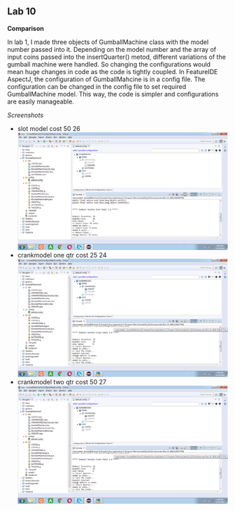 ## Lab 10


**Comparison**

In lab 1, I made three objects of GumballMachine class with the model number passed into it. Depending on the model number and the array of input coins passed into the insertQuarter() metod, different variations of the gumball machine were handled.
So changing the configurations would mean huge changes in code as the code is tightly coupled. In FeatureIDE AspectJ, the configuration  of GumballMahcine is in a config file. The configuration can be changed in the config file to set required GumballMachine model. This way, the code is simpler and configurations are easily manageable.


*Screenshots*

 - slot model cost 50 26
 ![](./screenshots/s_model_two_qtr.png)
 - crankmodel one qtr cost 25 24
 ![](./screenshots/c_model_one_qtr.png)
 - crankmodel two qtr cost 50 27
 ![](./screenshots/c_model_one_qtr.png)
